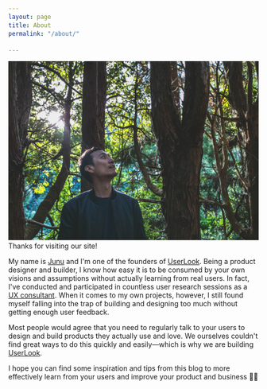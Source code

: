 ```yaml
---
layout: page
title: About
permalink: "/about/"

---
```

![](/uploads/meforest2.png)  
Thanks for visiting our site!

My name is [Junu](https://www.twitter.com/junetic) and I'm one of the founders of [UserLook](https://userlook.co). Being a product designer and builder, I know how easy it is to be consumed by your own visions and assumptions without actually learning from real users. In fact, I've conducted and participated in countless user research sessions as a [UX consultant](https://linkedin.com/in/junetic). When it comes to my own projects, however, I still found myself falling into the trap of building and designing too much without getting enough user feedback.

Most people would agree that you need to regularly talk to your users to design and build products they actually use and love. We ourselves couldn't find great ways to do this quickly and easily—which is why we are building [UserLook](https://userlook.co).

I hope you can find some inspiration and tips from this blog to more effectively learn from your users and improve your product and business 🙌😁